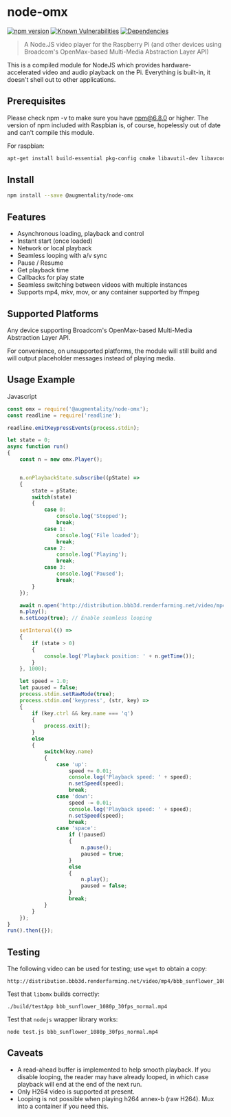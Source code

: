 # node-omx

[![npm version](https://badge.fury.io/js/%40augmentality%2Fnode-omx.svg)](https://badge.fury.io/js/%40caspertech%2Fnode-omx)
[![Known Vulnerabilities](https://snyk.io/test/npm/@augmentality/node-omx/badge.svg)](https://snyk.io/test/npm/@augmentality/node-omx)
[![Dependencies](https://david-dm.org/Augmentality/node-omx.svg)](https://david-dm.org/Augmentality/node-omx.svg)

> A Node.JS video player for the Raspberry Pi (and other devices using Broadcom's OpenMax-based Multi-Media Abstraction Layer API)

This is a compiled module for NodeJS which provides hardware-accelerated video and audio playback on the Pi. Everything is built-in, it doesn't shell out to other applications.

## Prerequisites

Please check npm -v to make sure you have npm@6.8.0 or higher. The version of npm included with Raspbian is, of course, hopelessly out of date and can't compile this module.

For raspbian:

```bash
apt-get install build-essential pkg-config cmake libavutil-dev libavcodec-dev libswresample-dev libavformat-dev libraspberrypi-dev raspberrypi-kernel-headers
```

## Install

```bash
npm install --save @augmentality/node-omx
```

## Features

* Asynchronous loading, playback and control
* Instant start (once loaded)
* Network or local playback
* Seamless looping with a/v sync
* Pause / Resume
* Get playback time
* Callbacks for play state
* Seamless switching between videos with multiple instances
* Supports mp4, mkv, mov, or any container supported by ffmpeg

## Supported Platforms

Any device supporting Broadcom's OpenMax-based Multi-Media Abstraction Layer API. 

For convenience, on unsupported platforms, the module will still build and will output placeholder messages instead of playing media.

## Usage Example

Javascript

```javascript
const omx = require('@augmentality/node-omx');
const readline = require('readline');

readline.emitKeypressEvents(process.stdin);

let state = 0;
async function run()
{
    const n = new omx.Player();


    n.onPlaybackState.subscribe((pState) =>
    {
        state = pState;
        switch(state)
        {
            case 0:
                console.log('Stopped');
                break;
            case 1:
                console.log('File loaded');
                break;
            case 2:
                console.log('Playing');
                break;
            case 3:
                console.log('Paused');
                break;
        }
    });

    await n.open('http://distribution.bbb3d.renderfarming.net/video/mp4/bbb_sunflower_1080p_30fps_normal.mp4');
    n.play();
    n.setLoop(true); // Enable seamless looping

    setInterval(() =>
    {
        if (state > 0)
        {
            console.log('Playback position: ' + n.getTime());
        }
    }, 1000);

    let speed = 1.0;
    let paused = false;
    process.stdin.setRawMode(true);
    process.stdin.on('keypress', (str, key) =>
    {
        if (key.ctrl && key.name === 'q')
        {
            process.exit();
        }
        else
        {
            switch(key.name)
            {
                case 'up':
                    speed += 0.01;
                    console.log('Playback speed: ' + speed);
                    n.setSpeed(speed);
                    break;
                case 'down':
                    speed -= 0.01;
                    console.log('Playback speed: ' + speed);
                    n.setSpeed(speed);
                    break;
                case 'space':
                    if (!paused)
                    {
                        n.pause();
                        paused = true;
                    }
                    else
                    {
                        n.play();
                        paused = false;
                    }
                    break;
            }
        }
    });
}
run().then({});
```

## Testing

The following video can be used for testing; use `wget` to obtain a copy:

    http://distribution.bbb3d.renderfarming.net/video/mp4/bbb_sunflower_1080p_30fps_normal.mp4

Test that `libomx` builds correctly:

    ./build/testApp bbb_sunflower_1080p_30fps_normal.mp4

Test that `nodejs` wrapper library works:

    node test.js bbb_sunflower_1080p_30fps_normal.mp4

## Caveats

* A read-ahead buffer is implemented to help smooth playback. If you disable looping, the reader may have already looped, in which case playback will end at the end of the next run.
* Only H264 video is supported at present.
* Looping is not possible when playing h264 annex-b (raw H264). Mux into a container if you need this.
